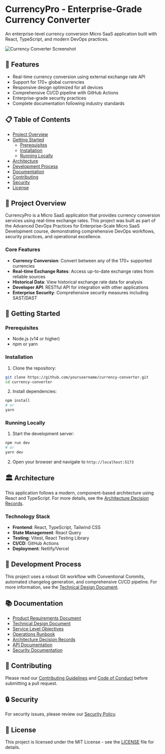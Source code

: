 # CurrencyPro - Enterprise-Grade Currency Converter

An enterprise-level currency conversion Micro SaaS application built with React, TypeScript, and modern DevOps practices.

![Currency Converter Screenshot](https://images.pexels.com/photos/164527/pexels-photo-164527.jpeg?auto=compress&cs=tinysrgb&w=1260&h=750&dpr=1)

## 🚀 Features

- Real-time currency conversion using external exchange rate API
- Support for 170+ global currencies
- Responsive design optimized for all devices
- Comprehensive CI/CD pipeline with GitHub Actions
- Enterprise-grade security practices
- Complete documentation following industry standards

## 📋 Table of Contents

- [Project Overview](#project-overview)
- [Getting Started](#getting-started)
  - [Prerequisites](#prerequisites)
  - [Installation](#installation)
  - [Running Locally](#running-locally)
- [Architecture](#architecture)
- [Development Process](#development-process)
- [Documentation](#documentation)
- [Contributing](#contributing)
- [Security](#security)
- [License](#license)

## 🌟 Project Overview

CurrencyPro is a Micro SaaS application that provides currency conversion services using real-time exchange rates. This project was built as part of the Advanced DevOps Practices for Enterprise-Scale Micro SaaS Development course, demonstrating comprehensive DevOps workflows, security practices, and operational excellence.

### Core Features

- **Currency Conversion**: Convert between any of the 170+ supported currencies
- **Real-time Exchange Rates**: Access up-to-date exchange rates from reliable sources
- **Historical Data**: View historical exchange rate data for analysis
- **Developer API**: RESTful API for integration with other applications
- **Enterprise Security**: Comprehensive security measures including SAST/DAST

## 🏁 Getting Started

### Prerequisites

- Node.js (v14 or higher)
- npm or yarn

### Installation

1. Clone the repository:

```bash
git clone https://github.com/yourusername/currency-converter.git
cd currency-converter
```

2. Install dependencies:

```bash
npm install
# or
yarn
```

### Running Locally

1. Start the development server:

```bash
npm run dev
# or
yarn dev
```

2. Open your browser and navigate to `http://localhost:5173`

## 🏛️ Architecture

This application follows a modern, component-based architecture using React and TypeScript. For more details, see the [Architecture Decision Records](./ADR.md).

### Technology Stack

- **Frontend**: React, TypeScript, Tailwind CSS
- **State Management**: React Query
- **Testing**: Vitest, React Testing Library
- **CI/CD**: GitHub Actions
- **Deployment**: Netlify/Vercel

## 🔄 Development Process

This project uses a robust Git workflow with Conventional Commits, automated changelog generation, and comprehensive CI/CD pipeline. For more information, see the [Technical Design Document](./TDD.md).

## 📚 Documentation

- [Product Requirements Document](./PRD.md)
- [Technical Design Document](./TDD.md)
- [Service Level Objectives](./SLO.md)
- [Operations Runbook](./RUNBOOK.md)
- [Architecture Decision Records](./ADR.md)
- [API Documentation](./API.md)
- [Security Documentation](./SECURITY.md)

## 🤝 Contributing

Please read our [Contributing Guidelines](./CONTRIBUTING.md) and [Code of Conduct](./CODE_OF_CONDUCT.md) before submitting a pull request.

## 🔒 Security

For security issues, please review our [Security Policy](./SECURITY.md).

## 📄 License

This project is licensed under the MIT License - see the [LICENSE](./LICENSE) file for details.